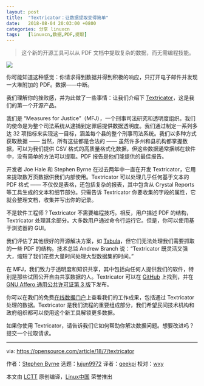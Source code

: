 ```yaml
---
layout: post
title:	"Textricator：让数据提取变得简单"
date:	2018-08-04 20:03:00 +0800 
categories:	分享 linuxcn 
tags:	[linuxcn,数据,PDF,提取]
---
```




> 
> 这个新的开源工具可以从 PDF 文档中提取复杂的数据，而无需编程技能。
> 
> 
> 


![](/Asserts/Images//attachment/album/201808/04/200410qckjc5jtdfc9d0gd.png)


你可能知道这种感觉：你请求得到数据并得到积极的响应，只打开电子邮件并发现一大堆附加的 PDF。数据——中断。


我们理解你的挫败感，并为此做了一些事情：让我们介绍下 [Textricator](https://textricator.mfj.io/)，这是我们的第一个开源产品。


我们是 “Measures for Justice”（MFJ），一个刑事司法研究和透明度组织。我们的使命是为整个司法系统从逮捕到定罪后提供数据透明度。我们通过制定一系列多达 32 项指标来实现这一目标，涵盖每个县的整个刑事司法系统。我们以多种方式获取数据 —— 当然，所有这些都是合法的 —— 虽然许多州和县机构都掌握数据，可以为我们提供 CSV 格式的高质量格式化数据，但这些数据通常捆绑在软件中，没有简单的方法可以提取。PDF 报告是他们能提供的最佳报告。


开发者 Joe Hale 和 Stephen Byrne 在过去两年中一直在开发 Textricator，它用来提取数万页数据供我们内部使用。Textricator 可以处理几乎任何基于文本的 PDF 格式 —— 不仅仅是表格，还包括复杂的报表，其中包含从 Crystal Reports 等工具生成的文本和细节部分。只需告诉 Textricator 你要收集的字段的属性，它就会整理文档，收集并写出你的记录。


不是软件工程师？Textricator 不需要编程技巧。相反，用户描述 PDF 的结构，Textricator 处理其余部分。大多数用户通过命令行运行它。但是，你可以使用基于浏览器的 GUI。


我们评估了其他很好的开源解决方案，如 [Tabula](https://tabula.technology/)，但它们无法处理我们需要抓取的一些 PDF 的结构。技术总监 Andrew Branch 说：“Textricator 既灵活又强大，缩短了我们花费大量时间处理大型数据集的时间。”


在 MFJ，我们致力于透明度和知识共享，其中包括向任何人提供我们的软件，特别是那些试图公开自由共享数据的人。Textricator 可以在 [GitHub](https://github.com/measuresforjustice/textricator) 上找到，并在 [GNU Affero 通用公共许可证第 3 版](https://www.gnu.org/licenses/agpl-3.0.en.html)下发布。


你可以在我们的免费[在线数据门户](https://www.measuresforjustice.org/portal/)上查看我们的工作成果，包括通过 Textricator 处理的数据。Textricator 是我们流程的重要组成部分，我们希望民间技术机构和政府组织都可以使用这个新工具解锁更多数据。


如果你使用 Textricator，请告诉我们它如何帮助你解决数据问题。想要改进吗？提交一个拉取请求。




---


via: <https://opensource.com/article/18/7/textricator>


作者：[Stephen Byrne](https://opensource.com/users/stephenbyrne-mfj) 选题：[lujun9972](https://github.com/lujun9972) 译者：[geekpi](https://github.com/geekpi) 校对：[wxy](https://github.com/wxy)


本文由 [LCTT](https://github.com/LCTT/TranslateProject) 原创编译，[Linux中国](https://linux.cn/) 荣誉推出
